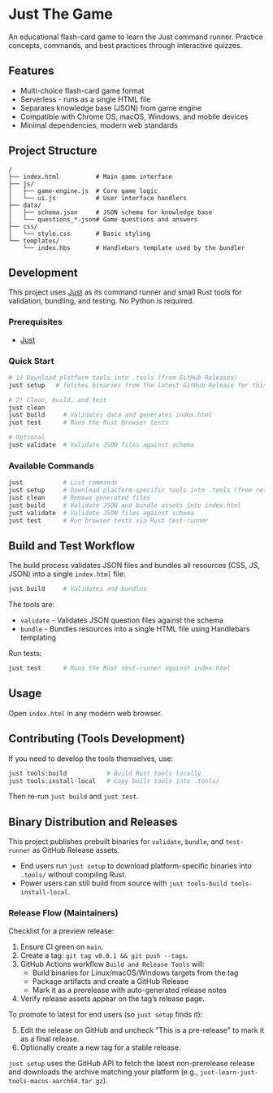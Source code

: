 # Just The Game

An educational flash-card game to learn the Just command runner. Practice concepts, commands, and best practices through interactive quizzes.

## Features

- Multi-choice flash-card game format
- Serverless - runs as a single HTML file
- Separates knowledge base (JSON) from game engine
- Compatible with Chrome OS, macOS, Windows, and mobile devices
- Minimal dependencies, modern web standards

## Project Structure

```
/
├── index.html          # Main game interface
├── js/
│   ├── game-engine.js  # Core game logic
│   └── ui.js           # User interface handlers
├── data/
│   ├── schema.json     # JSON schema for knowledge base
│   └── questions_*.json# Game questions and answers
├── css/
│   └── style.css       # Basic styling
└── templates/
    └── index.hbs       # Handlebars template used by the bundler
```

## Development

This project uses [Just](https://github.com/casey/just) as its command runner and small Rust tools for validation, bundling, and testing. No Python is required.

### Prerequisites

- [Just](https://github.com/casey/just#installation)

### Quick Start

```bash
# 1) Download platform tools into .tools (from GitHub Releases)
just setup   # fetches binaries from the latest GitHub Release for this repo

# 2) Clean, build, and test
just clean
just build     # Validates data and generates index.html
just test      # Runs the Rust browser tests

# Optional
just validate  # Validate JSON files against schema
```

### Available Commands

```bash
just           # List commands
just setup     # Download platform-specific tools into .tools (from releases)
just clean     # Remove generated files
just build     # Validate JSON and bundle assets into index.html
just validate  # Validate JSON files against schema
just test      # Run browser tests via Rust test-runner
```

## Build and Test Workflow

The build process validates JSON files and bundles all resources (CSS, JS, JSON) into a single `index.html` file:

```bash
just build     # Validates and bundles
```

The tools are:
- `validate` - Validates JSON question files against the schema
- `bundle` - Bundles resources into a single HTML file using Handlebars templating

Run tests:

```bash
just test      # Runs the Rust test-runner against index.html
```

## Usage

Open `index.html` in any modern web browser.

## Contributing (Tools Development)

If you need to develop the tools themselves, use:

```bash
just tools:build           # Build Rust tools locally
just tools:install-local   # Copy built tools into .tools/
```

Then re-run `just build` and `just test`.

## Binary Distribution and Releases

This project publishes prebuilt binaries for `validate`, `bundle`, and `test-runner` as GitHub Release assets.

- End users run `just setup` to download platform-specific binaries into `.tools/` without compiling Rust.
- Power users can still build from source with `just tools-build tools-install-local`.

### Release Flow (Maintainers)

Checklist for a preview release:

1. Ensure CI green on `main`.
2. Create a tag: `git tag v0.0.1 && git push --tags`.
3. GitHub Actions workflow `Build and Release Tools` will:
   - Build binaries for Linux/macOS/Windows targets from the tag
   - Package artifacts and create a GitHub Release
   - Mark it as a prerelease with auto-generated release notes
4. Verify release assets appear on the tag’s release page.

To promote to latest for end users (so `just setup` finds it):

5. Edit the release on GitHub and uncheck "This is a pre-release" to mark it as a final release.
6. Optionally create a new tag for a stable release.

`just setup` uses the GitHub API to fetch the latest non-prerelease release and downloads the archive matching your platform (e.g., `just-learn-just-tools-macos-aarch64.tar.gz`).
